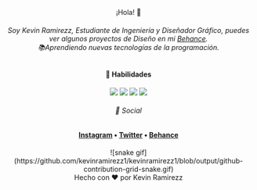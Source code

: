 <div align="center">¡Hola! 👋 

<h6>Soy Kevin Ramirezz, Estudiante de Ingeniería y Diseñador Gráfico, puedes ver algunos proyectos de Diseño en mi <a href=https://www.behance.net/kevinramirezdesigner>Behance</a>.<br>
  📚Aprendiendo nuevas tecnologías de la programación.
 </h6> 
 
 
 
#### 🚀 Habilidades
<div>
  <a target="_black"><img src="https://img.shields.io/badge/HTML5-E34F26?style=for-the-badge&logo=html5&logoColor=white" target="_black"></a>
  <a target="_black"><img src="https://img.shields.io/badge/CSS3-1572B6?style=for-the-badge&logo=css3&logoColor=white" target="_black"></a>
  <a target="_black"><img src="https://img.shields.io/badge/Java-ED8B00?style=for-the-badge&logo=java&logoColor=white" target="_black"></a>
  <a target="_black"><img src="https://img.shields.io/badge/C%2B%2B-00599C?style=for-the-badge&logo=c%2B%2B&logoColor=white" target="_black"></a>
</div>
  
###### 📲 Social
<h4> <a href="https://www.instagram.com/kevinramirezz_code/">Instagram</a> • <a href="https://twitter.com/kkevinramirezz1">Twitter</a> • <a href="https://www.behance.net/kevinramirezdesigner">Behance</a></h4>
  
 </div> 
 
 <div align="center">
![snake gif](https://github.com/kevinramirezz1/kevinramirezz1/blob/output/github-contribution-grid-snake.gif)
 </div>


<div align="center"> Hecho con &hearts; por Kevin Ramirezz </div>




